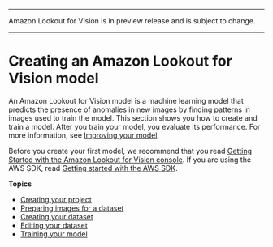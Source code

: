 --------

Amazon Lookout for Vision is in preview release and is subject to change\.

--------

# Creating an Amazon Lookout for Vision model<a name="model"></a>

An Amazon Lookout for Vision model is a machine learning model that predicts the presence of anomalies in new images by finding patterns in images used to train the model\. This section shows you how to create and train a model\. After you train your model, you evaluate its performance\. For more information, see [Improving your model](improve.md)\.

Before you create your first model, we recommend that you read [Getting Started with the Amazon Lookout for Vision console](getting-started.md)\. If you are using the AWS SDK, read [Getting started with the AWS SDK](getting-started-sdk.md)\. 

**Topics**
+ [Creating your project](model-create-project.md)
+ [Preparing images for a dataset](model-prepare-images.md)
+ [Creating your dataset](model-create-dataset.md)
+ [Editing your dataset](edit-dataset.md)
+ [Training your model](model-train.md)